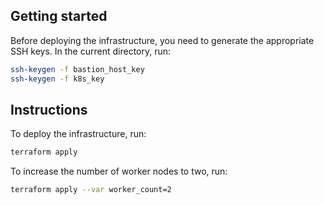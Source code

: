 ## Getting started

Before deploying the infrastructure, you need to generate the appropriate SSH
keys. In the current directory, run:

```bash
ssh-keygen -f bastion_host_key
ssh-keygen -f k8s_key
```

## Instructions

To deploy the infrastructure, run:

```bash
terraform apply
```

To increase the number of worker nodes to two, run:

```bash
terraform apply --var worker_count=2
```
